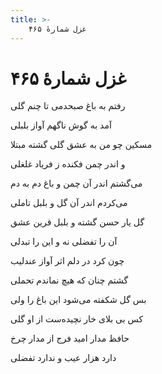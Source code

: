 ```yaml
---
title: >-
    غزل شمارهٔ ۴۶۵
---
```

# غزل شمارهٔ ۴۶۵

<div class="b" id="bn1"><div class="m1"><p>رفتم به باغ صبحدمی تا چنم گلی</p></div>
<div class="m2"><p>آمد به گوش ناگهم آواز بلبلی</p></div></div>
<div class="b" id="bn2"><div class="m1"><p>مسکین چو من به عشق گلی گشته مبتلا</p></div>
<div class="m2"><p>و اندر چمن فکنده ز فریاد غلغلی</p></div></div>
<div class="b" id="bn3"><div class="m1"><p>می‌گشتم اندر آن چمن و باغ دم به دم</p></div>
<div class="m2"><p>می‌کردم اندر آن گل و بلبل تاملی</p></div></div>
<div class="b" id="bn4"><div class="m1"><p>گل یار حسن گشته و بلبل قرین عشق</p></div>
<div class="m2"><p>آن را تفضلی نه و این را تبدلی</p></div></div>
<div class="b" id="bn5"><div class="m1"><p>چون کرد در دلم اثر آواز عندلیب</p></div>
<div class="m2"><p>گشتم چنان که هیچ نماندم تحملی</p></div></div>
<div class="b" id="bn6"><div class="m1"><p>بس گل شکفته می‌شود این باغ را ولی</p></div>
<div class="m2"><p>کس بی بلای خار نچیده‌ست از او گلی</p></div></div>
<div class="b" id="bn7"><div class="m1"><p>حافظ مدار امید فرج از مدار چرخ</p></div>
<div class="m2"><p>دارد هزار عیب و ندارد تفضلی</p></div></div>
